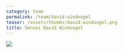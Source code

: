 ```yaml
---
category: team
permalink: /team/david-windvogel
teaser: /assets/thumbs/david-windvogel.png
title: Sensei David Windvogel
---
```


<img src="/assets/img/david-windvogel.png" />
